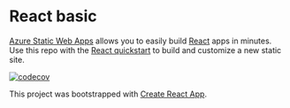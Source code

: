 # React basic

[Azure Static Web Apps](https://docs.microsoft.com/azure/static-web-apps/overview) allows you to easily build [React](https://reactjs.org/) apps in minutes. Use this repo with the [React quickstart](https://docs.microsoft.com/azure/static-web-apps/getting-started?tabs=react) to build and customize a new static site.

[![codecov](https://codecov.io/gh/Koketsoluther/Espaza-Admin-Staff/branch/main/graph/badge.svg?token=IS7XYBU0T7)](https://codecov.io/gh/Koketsoluther/Espaza-Admin-Staff)

This project was bootstrapped with [Create React App](https://github.com/facebook/create-react-app).

